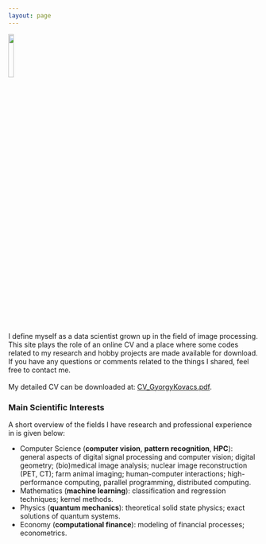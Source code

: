 ```yaml
---
layout: page
---
```


<img src="{{site.url}}/images/gykovacs.jpg" width=15%>

I define myself as a data scientist grown up in the field of image processing. This site plays the role of an online CV and a place where some codes related to my research and hobby projects are made available for download. If you have any questions or comments related to the things I shared, feel free to contact me.
<br><br>
My detailed CV can be downloaded at: <a href="https://drive.google.com/file/d/0B3E8L0dtBKcsSTdBTXlOeXpCUGM/view?usp=drivesdk"> CV_GyorgyKovacs.pdf</a>.

### Main Scientific Interests

A short overview of the fields I have research and professional experience in is given below:

* Computer Science (**computer vision**, **pattern recognition**, **HPC**): general aspects of digital signal processing and computer vision; digital geometry; (bio)medical image analysis; nuclear image reconstruction (PET, CT); farm animal imaging; human-computer interactions; high-performance computing, parallel programming, distributed computing.
* Mathematics (**machine learning**): classification and regression techniques; kernel methods.
* Physics (**quantum mechanics**): theoretical solid state physics; exact solutions of quantum systems.
* Economy (**computational finance**): modeling of financial processes; econometrics.

